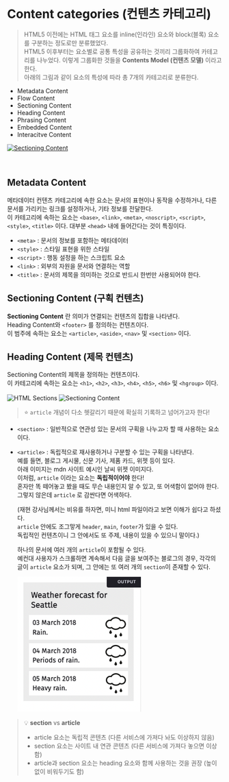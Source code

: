 # Content categories (컨텐츠 카테고리)

> HTML5 이전에는 HTML 태그 요소를 inline(인라인) 요소와 block(블록) 요소를 구분하는 정도로만 분류했었다.  
> HTML5 이후부터는 요소별로 공통 특성을 공유하는 것끼리 그룹화하여 카테고리를 나누었다. 이렇게 그룹화한 것들을 **Contents Model (컨텐츠 모델)** 이라고 한다.  
> 아래의 그림과 같이 요소의 특성에 따라 총 7개의 카테고리로 분류한다.

- Metadata Content
- Flow Content
- Sectioning Content
- Heading Content
- Phrasing Content
- Embedded Content
- Interacitve Content

[![Sectioning Content](https://developer.mozilla.org/en-US/docs/Web/Guide/HTML/Content_categories/content_categories_venn.png)](https://developer.mozilla.org/en-US/docs/Web/Guide/HTML/Content_categories)

<br>

## Metadata Content

메타데이터 컨텐츠 카테고리에 속한 요소는 문서의 표현이나 동작을 수정하거나, 다른 문서를 가리키는 링크를 설정하거나, 기타 정보를 전달한다.  
이 카테고리에 속하는 요소는 `<base>`, `<link>`, `<meta>`, `<noscript>`, `<script>`, `<style>`, `<title>` 이다. 대부분 `<head>` 내에 들어간다는 것이 특징이다.

- `<meta>` : 문서의 정보를 포함하는 메타데이터
- `<style>` : 스타일 표현을 위한 스타일
- `<script>` : 행동 설정을 하는 스크립트 요소
- `<link>` : 외부의 자원을 문서와 연결하는 역할
- `<title>` : 문서의 제목을 의미하는 것으로 반드시 한번만 사용되어야 한다.

## Sectioning Content (구획 컨텐츠)

**Sectioning Content** 란 의미가 연결되는 컨텐츠의 집합을 나타낸다.  
Heading Content와 `<footer>` 를 정의하는 컨텐츠이다.  
이 범주에 속하는 요소는 `<article>`, `<aside>`, `<nav>` 및 `<section>` 이다.

## Heading Content (제목 컨텐츠)

Sectioning Content의 제목을 정의하는 컨텐츠이다.  
이 카테고리에 속하는 요소는 `<h1>`, `<h2>`, `<h3>`, `<h4>`, `<h5>`, `<h6>` 및 `<hgroup>` 이다.  
<br>
![HTML Sections](https://paullabworkspace.notion.site/image/https%3A%2F%2Fs3-us-west-2.amazonaws.com%2Fsecure.notion-static.com%2Faf935819-7f52-4de6-bdcb-a658a4ed1d01%2Fsection_fin.png?table=block&id=7af6cb15-bf67-4339-9e44-42c5ac77ded8&spaceId=579fe283-28aa-489d-ae65-d683304becfc&width=2000&userId=&cache=v2)
![Sectioning Content](https://paullabworkspace.notion.site/image/https%3A%2F%2Fs3-us-west-2.amazonaws.com%2Fsecure.notion-static.com%2F561ed611-72a9-4e72-af3a-4daeb19c9909%2FUntitled.png?table=block&id=0905182b-4083-40d3-9314-aae473fc6ddf&spaceId=579fe283-28aa-489d-ae65-d683304becfc&width=2000&userId=&cache=v2)

> ⭐️ `article` 개념이 다소 헷갈리기 때문에 확실히 기록하고 넘어가고자 한다!

- `<section>` : 일반적으로 연관성 있는 문서의 구획을 나누고자 할 때 사용하는 요소이다.

- `<article>` : 독립적으로 재사용하거나 구분할 수 있는 구획을 나타낸다.  
  예를 들면, 블로그 게시물, 신문 기사, 제품 카드, 위젯 등이 있다.  
  아래 이미지는 mdn 사이트 예시인 날씨 위젯 이미지다.  
  이처럼, `article` 이라는 요소는 **독립적이어야** 한다!  
  혼자만 똑 떼어놓고 봤을 때도 무슨 내용인지 알 수 있고, 또 어색함이 없어야 한다.  
  그렇지 않은데 `article` 로 감싼다면 어색하다.

  (재현 강사님께서는 비유를 하자면, 미니 html 파일이라고 보면 이해가 쉽다고 하셨다.  
  `article` 안에도 조그맣게 `header`, `main`, `footer`가 있을 수 있다.  
  독립적인 컨텐츠이니 그 안에서도 또 주제, 내용이 있을 수 있으니 말이다.)

  하나의 문서에 여러 개의 `article`이 포함될 수 있다.  
  예컨대 사용자가 스크롤하면 계속해서 다음 글을 보여주는 블로그의 경우, 각각의 글이 `article` 요소가 되며, 그 안에는 또 여러 개의 `section`이 존재할 수 있다.

  ![MDN 날씨 위젯](/imgs/widget.png)

> 💡 **section** vs **article**
>
> - article 요소는 독립적 콘텐츠 (다른 서비스에 가져다 놔도 이상하지 않음)
> - section 요소는 사이트 내 연관 콘텐츠 (다른 서비스에 가져다 놓으면 이상함)
> - article과 section 요소는 heading 요소와 함께 사용하는 것을 권장 (높이 없이 비워두기도 함)

<!-- nav -->

<!-- aside -->

<!-- heading content -->

<!-- grpuping -->

<!-- text level -->

<!-- embedded -->

<!-- forms -->
